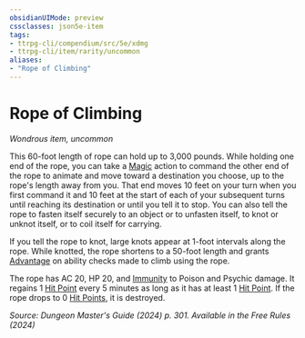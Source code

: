 ```yaml
---
obsidianUIMode: preview
cssclasses: json5e-item
tags:
- ttrpg-cli/compendium/src/5e/xdmg
- ttrpg-cli/item/rarity/uncommon
aliases: 
- "Rope of Climbing"
---
```

# Rope of Climbing
*Wondrous item, uncommon*  



This 60-foot length of rope can hold up to 3,000 pounds. While holding one end of the rope, you can take a [Magic](Misc%20Files/CLI/rules/actions.md#Magic) action to command the other end of the rope to animate and move toward a destination you choose, up to the rope's length away from you. That end moves 10 feet on your turn when you first command it and 10 feet at the start of each of your subsequent turns until reaching its destination or until you tell it to stop. You can also tell the rope to fasten itself securely to an object or to unfasten itself, to knot or unknot itself, or to coil itself for carrying.

If you tell the rope to knot, large knots appear at 1-foot intervals along the rope. While knotted, the rope shortens to a 50-foot length and grants [Advantage](Misc%20Files/CLI/rules/variant-rules/advantage-xphb.md) on ability checks made to climb using the rope.

The rope has AC 20, HP 20, and [Immunity](Misc%20Files/CLI/rules/variant-rules/immunity-xphb.md) to Poison and Psychic damage. It regains 1 [Hit Point](Misc%20Files/CLI/rules/variant-rules/hit-points-xphb.md) every 5 minutes as long as it has at least 1 [Hit Point](Misc%20Files/CLI/rules/variant-rules/hit-points-xphb.md). If the rope drops to 0 [Hit Points](Misc%20Files/CLI/rules/variant-rules/hit-points-xphb.md), it is destroyed.

*Source: Dungeon Master's Guide (2024) p. 301. Available in the Free Rules (2024)*